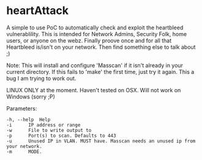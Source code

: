 heartAttack
===========

A simple to use PoC to automatically check and exploit the heartbleed vulnerablility.
This is intended for Network Admins, Security Folk, home users, or anyone on the webz.
Finally proove once and for all that Heartbleed is/isn't on your network. 
Then find something else to talk about ;)

Note: This will install and configure 'Masscan' if it isn't already in your current directory. If this
	fails to 'make' the first time, just try it again. This a bug I am trying to work out.

LINUX ONLY at the moment. Haven't tested on OSX. Will not work on Windows (sorry ;P)


Parameters:

	-h, --help	Help
	-i		IP address or range
	-w		File to write output to
	-p 		Port(s) to scan. Defaults to 443
	-u		Unused IP in VLAN. MUST have. Masscan needs an unused ip from your network.
	-m		MODE. 

